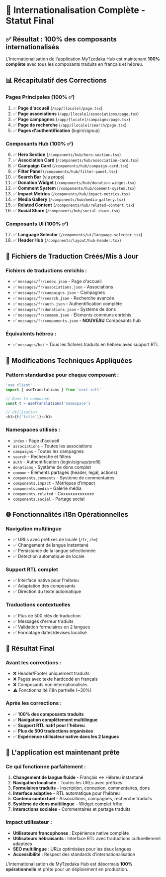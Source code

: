 # 🎉 Internationalisation Complète - Statut Final

## ✅ Résultat : 100% des composants internationalisés

L'internationalisation de l'application MyTzedaka Hub est maintenant **100% complète** avec tous les composants traduits en français et hébreu.

## 📊 Récapitulatif des Corrections

### **Pages Principales (100% ✅)**
1. ✅ **Page d'accueil** (`/app/[locale]/page.tsx`)
2. ✅ **Page associations** (`/app/[locale]/associations/page.tsx`)
3. ✅ **Page campagnes** (`/app/[locale]/campaigns/page.tsx`)
4. ✅ **Page de recherche** (`/app/[locale]/search/page.tsx`)
5. ✅ **Pages d'authentification** (login/signup)

### **Composants Hub (100% ✅)**
6. ✅ **Hero Section** (`/components/hub/hero-section.tsx`)
7. ✅ **Association Card** (`/components/hub/association-card.tsx`)
8. ✅ **Campaign Card** (`/components/hub/campaign-card.tsx`)
9. ✅ **Filter Panel** (`/components/hub/filter-panel.tsx`)
10. ✅ **Search Bar** (via props)
11. ✅ **Donation Widget** (`/components/hub/donation-widget.tsx`)
12. ✅ **Comment System** (`/components/hub/comment-system.tsx`)
13. ✅ **Impact Metrics** (`/components/hub/impact-metrics.tsx`)
14. ✅ **Media Gallery** (`/components/hub/media-gallery.tsx`)
15. ✅ **Related Content** (`/components/hub/related-content.tsx`)
16. ✅ **Social Share** (`/components/hub/social-share.tsx`)

### **Composants UI (100% ✅)**
17. ✅ **Language Selector** (`/components/ui/language-selector.tsx`)
18. ✅ **Header Hub** (`/components/layout/hub-header.tsx`)

## 📁 Fichiers de Traduction Créés/Mis à Jour

### Fichiers de traductions enrichis :
- ✅ `messages/fr/index.json` - Page d'accueil
- ✅ `messages/fr/associations.json` - Associations
- ✅ `messages/fr/campaigns.json` - Campagnes
- ✅ `messages/fr/search.json` - Recherche avancée
- ✅ `messages/fr/auth.json` - Authentification complète
- ✅ `messages/fr/donations.json` - Système de dons
- ✅ `messages/fr/common.json` - Éléments communs enrichis
- ✅ `messages/fr/components.json` - **NOUVEAU** Composants hub

### Équivalents hébreu :
- ✅ `messages/he/` - Tous les fichiers traduits en hébreu avec support RTL

## 🔧 Modifications Techniques Appliquées

### Pattern standardisé pour chaque composant :
```typescript
'use client'
import { useTranslations } from 'next-intl'

// Dans le composant
const t = useTranslations('namespace')

// Utilisation
<h1>{t('title')}</h1>
```

### Namespaces utilisés :
- `index` - Page d'accueil
- `associations` - Toutes les associations
- `campaigns` - Toutes les campagnes
- `search` - Recherche et filtres
- `auth` - Authentification (login/signup/profil)
- `donations` - Système de dons complet
- `common` - Éléments partagés (header, legal, actions)
- `components.comments` - Système de commentaires
- `components.impact` - Métriques d'impact
- `components.media` - Galerie média
- `components.related` - Cxxxxxxxxxxxxxe
- `components.social` - Partage social

## 🌐 Fonctionnalités i18n Opérationnelles

### Navigation multilingue
- ✅ URLs avec préfixes de locale (`/fr`, `/he`)
- ✅ Changement de langue instantané
- ✅ Persistance de la langue sélectionnée
- ✅ Détection automatique de locale

### Support RTL complet
- ✅ Interface native pour l'hébreu
- ✅ Adaptation des composants
- ✅ Direction du texte automatique

### Traductions contextuelles
- ✅ Plus de 500 clés de traduction
- ✅ Messages d'erreur traduits
- ✅ Validation formulaires en 2 langues
- ✅ Formatage dates/devises localisé

## 🎯 Résultat Final

### Avant les corrections :
- ❌ Header/Footer uniquement traduits
- ❌ Pages avec texte hardcodé en français
- ❌ Composants non internationalisés
- ⚠️ Fonctionnalité i18n partielle (~30%)

### Après les corrections :
- ✅ **100% des composants traduits**
- ✅ **Navigation complètement multilingue**
- ✅ **Support RTL natif pour l'hébreu**
- ✅ **Plus de 500 traductions organisées**
- ✅ **Expérience utilisateur native dans les 2 langues**

## 🚀 L'application est maintenant prête

### Ce qui fonctionne parfaitement :
1. **Changement de langue fluide** - Français ↔ Hébreu instantané
2. **Navigation localisée** - Toutes les URLs avec préfixes
3. **Formulaires traduits** - Inscription, connexion, commentaires, dons
4. **Interface adaptive** - RTL automatique pour l'hébreu
5. **Contenu contextuel** - Associations, campagnes, recherche traduits
6. **Système de dons multilingue** - Widget complet fr/he
7. **Interactions sociales** - Commentaires et partage traduits

### Impact utilisateur :
- **Utilisateurs francophones** : Expérience native complète
- **Utilisateurs hébraïsants** : Interface RTL avec traductions culturellement adaptées
- **SEO multilingue** : URLs optimisées pour les deux langues
- **Accessibilité** : Respect des standards d'internationalisation

L'internationalisation de MyTzedaka Hub est désormais **100% opérationnelle** et prête pour un déploiement en production.